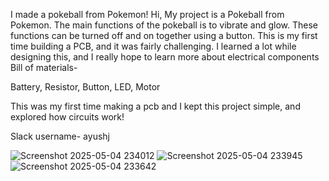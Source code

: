 I made a pokeball from Pokemon! 
Hi, My project is a Pokeball from Pokemon. The main functions of the pokeball is to vibrate and glow. These functions can be turned off and on together using a button. 
This is my first time building a PCB, and it was fairly challenging. I learned a lot while designing this, and I really hope to learn more about electrical components
Bill of materials-

Battery,
Resistor,
Button,
LED,
Motor

This was my first time making a pcb and I kept this project simple, and explored how circuits work!

Slack username- ayushj

![Screenshot 2025-05-04 234012](https://github.com/user-attachments/assets/9b89de63-9c48-4b90-a28f-4bf2e12af9e8)
![Screenshot 2025-05-04 233945](https://github.com/user-attachments/assets/0cb927fe-e987-4c51-a4ff-1fdfb42fa1a4)
![Screenshot 2025-05-04 233642](https://github.com/user-attachments/assets/62aad19a-d540-4f1b-9d69-8835ef5201fd)
